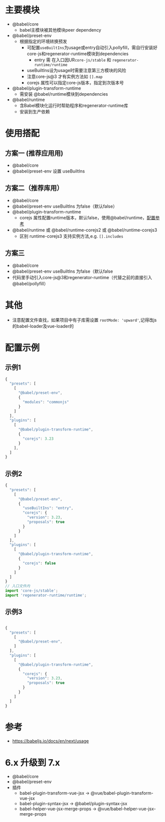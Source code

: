 # 主要模块
- @babel/core
  * babel主模块被其他模块peer dependency
- @babel/preset-env
  * 根据指定的环境转换预发
     * 可配置`useBuiltIns`为usage或entry自动引入pollyfill，需自行安装好core-js和regenerator-runtime模块到dependencies
        * entry 需 在入口因UR`core-js/stable` 和 `regenerator-runtime/runtime`
     * useBuiltIns设为usage时需要注意第三方模块的风险
     * 注意core-js@3 才有实例方法如 `[].map`
     * corejs 属性可以指定core-js版本，指定到次版本号
- @babel/plugin-transform-runtime
  * 需安装 @babel/runtime模块到dependencies
- @babel/runtime
  * 含Babel模块化运行时帮助程序和regenerator-runtime库
  * 安装到生产依赖

# 使用搭配
## 方案一 (推荐应用用)
- @babel/core
- @babel/preset-env 设置 useBuiltIns

## 方案二（推荐库用）
- @babel/core
- @babel/preset-env useBuiltIns 为false（默认false）
- @babel/plugin-transform-runtime
  * corejs 属性配置runtime版本，默认false，使用@babel/runtime，[配置参考](https://babeljs.io/docs/en/next/babel-plugin-transform-runtime#corejs)
- @babel/runtime 或 @babel/runtime-corejs2 或 @babel/runtime-corejs3
  * 区别 runtime-corejs3 支持实例方法,e.g. `[].includes`

## 方案三
- @babel/core
- @babel/preset-env useBuiltIns 为false（默认false
- 代码里手动引入core-js@3和regenerator-runtime（代替之前的直接引入@babel/pollyfill）

# 其他
- 注意配置文件查找，如果项目中有子库需设置 `rootMode: 'upward'`,记得改js的babel-loader及vue-loader的

# 配置示例
## 示例1
```javascript
{
  "presets": [
    [
      "@babel/preset-env",
      {
        "modules": "commonjs"
      }
    ]
  ],
  "plugins": [
    [
      "@babel/plugin-transform-runtime",
      {
        "corejs": 3.23
      }
    ],
  ]
}
```
## 示例2
```javascript
{
  "presets": [
    [
      "@babel/preset-env",
      {
        "useBuiltIns": "entry",
        "corejs": {
          "version": 3.23,
          "proposals": true
        }
      }
    ]
  ],
  "plugins": [
    [
      "@babel/plugin-transform-runtime",
      {
        "corejs": false
      }
    ]
  ]
}
// 入口文件内
import 'core-js/stable';
import 'regenerator-runtime/runtime';
```

## 示例3
```javascript

{
  "presets": [
    [
      "@babel/preset-env",
    ]
  ],
  "plugins": [
    [
      "@babel/plugin-transform-runtime",
      {
        "corejs": {
          "version": 3.23,
          "proposals": true
        }
      }
    ]
  ]
}
```
# 参考
- https://babeljs.io/docs/en/next/usage



# 6.x 升级到 7.x
* @babel/core
* @babel/preset-env
* 插件 
  * babel-plugin-transform-vue-jsx -> @vue/babel-plugin-transform-vue-jsx
  * babel-plugin-syntax-jsx  -> @babel/plugin-syntax-jsx
  * babel-helper-vue-jsx-merge-props -> @vue/babel-helper-vue-jsx-merge-props
  